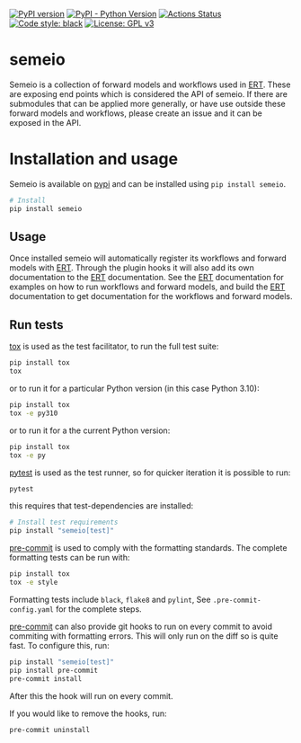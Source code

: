 [![PyPI version](https://badge.fury.io/py/semeio.svg)](https://badge.fury.io/py/semeio)
[![PyPI - Python Version](https://img.shields.io/pypi/pyversions/semeio)](https://img.shields.io/pypi/pyversions/semeio)
[![Actions Status](https://github.com/equinor/semeio/workflows/CI/badge.svg)](https://github.com/equinor/semeio/actions?query=workflow=CI)
[![Code style: black](https://img.shields.io/badge/code%20style-black-000000.svg)](https://github.com/psf/black)
[![License: GPL v3](https://img.shields.io/badge/License-GPLv3-blue.svg)](https://www.gnu.org/licenses/gpl-3.0)

# semeio #

Semeio is a collection of forward models and workflows used in [ERT](https://github.com/equinor/ert). These are
exposing end points which is considered the API of semeio. If there are submodules that can be applied
more generally, or have use outside these forward models and workflows, please create an issue and it can be exposed in
the API.

# Installation and usage

Semeio is available on [pypi](https://pypi.org/project/semeio/) and can be installed using `pip install semeio`.

```sh
# Install
pip install semeio
```

## Usage

Once installed semeio will automatically register its workflows and forward models with
[ERT](https://github.com/equinor/ert). Through the plugin hooks it will also add its own documentation to the [ERT](https://github.com/equinor/ert)
documentation. See the [ERT](https://github.com/equinor/ert) documentation for examples on
how to run workflows and forward models, and build the [ERT](https://github.com/equinor/ert) documentation to get
documentation for the workflows and forward models.

## Run tests
[tox](https://tox.readthedocs.io/en/latest/) is used as the test facilitator,
to run the full test suite:

```sh
pip install tox
tox
```

or to run it for a particular Python version (in this case Python 3.10):

```sh
pip install tox
tox -e py310
```

or to run it for a the current Python version:

```sh
pip install tox
tox -e py
```

[pytest](https://docs.pytest.org/en/latest/) is used as the test runner, so for quicker
iteration it is possible to run:

```sh
pytest
```

this requires that test-dependencies are installed:

```sh
# Install test requirements
pip install "semeio[test]"
```

[pre-commit](https://pre-commit.com/) is used to comply with the formatting standards.
The complete formatting tests can be run with:

```sh
pip install tox
tox -e style
```

Formatting tests include `black`, `flake8` and `pylint`, See `.pre-commit-config.yaml` for the
complete steps.

[pre-commit](https://pre-commit.com/) can also provide git hooks to run on every commit
to avoid commiting with formatting errors. This will only run on the diff so is quite fast.
To configure this, run:

```sh
pip install "semeio[test]"
pip install pre-commit
pre-commit install
```

After this the hook will run on every commit.

If you would like to remove the hooks, run:

```sh
pre-commit uninstall
```
